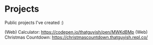 # Projects
Public projects I've created :)

(Web) Calculator: https://codepen.io/thatguyish/pen/MWKdBMp
(Web) Christmas Countdown: https://christmascountdown.thatguyish.repl.co/
